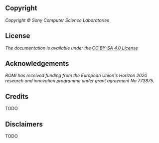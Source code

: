 ## Copyright

*Copyright © Sony Computer Science Laboratories*

## License

*The documentation is available under the [CC BY-SA 4.0 License](https://creativecommons.org/licenses/by-sa/4.0/)*

## Acknowledgements

*ROMI has received funding from the European Union's Horizon 2020 research and innovation programme under grant agreement No 773875.*

## Credits

TODO

## Disclaimers

TODO

